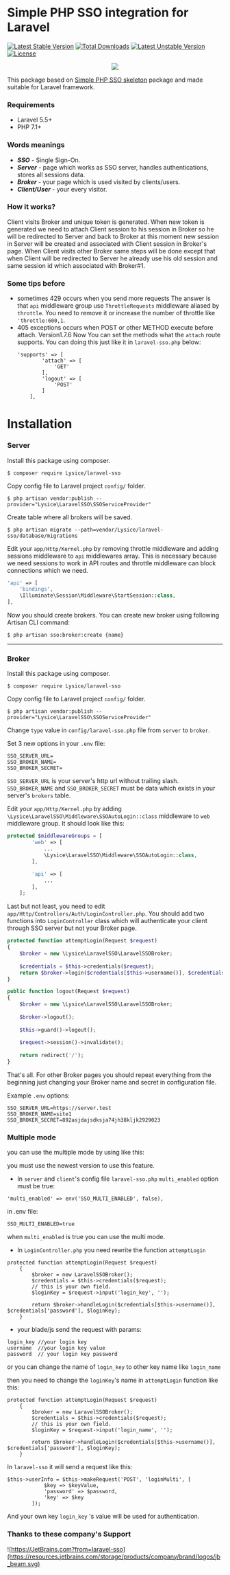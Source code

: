# Simple PHP SSO integration for Laravel

[![Latest Stable Version](https://poser.pugx.org/Lysice/laravel-sso/v/stable)](https://packagist.org/packages/Lysice/laravel-sso)
[![Total Downloads](https://poser.pugx.org/Lysice/laravel-sso/downloads)](https://packagist.org/packages/Lysice/laravel-sso)
[![Latest Unstable Version](https://poser.pugx.org/Lysice/laravel-sso/v/unstable)](https://packagist.org/packages/Lysice/laravel-sso)
[![License](https://poser.pugx.org/Lysice/laravel-sso/license)](https://packagist.org/packages/Lysice/laravel-sso)


<p align="center"><img src="https://laravel.com/assets/img/components/logo-laravel.svg"></p>


This package based on [Simple PHP SSO skeleton](https://github.com/Lysice/php-simple-sso) package and made suitable for Laravel framework.
### Requirements
* Laravel 5.5+
* PHP 7.1+

### Words meanings
* ***SSO*** - Single Sign-On.
* ***Server*** - page which works as SSO server, handles authentications, stores all sessions data.
* ***Broker*** - your page which is used visited by clients/users.
* ***Client/User*** - your every visitor.

### How it works?
Client visits Broker and unique token is generated. When new token is generated we need to attach Client session to his session in Broker so he will be redirected to Server and back to Broker at this moment new session in Server will be created and associated with Client session in Broker's page. When Client visits other Broker same steps will be done except that when Client will be redirected to Server he already use his old session and same session id which associated with Broker#1.

### Some tips before
- sometimes 429 occurs when you send more requests
  The answer is that `api` middleware group use `ThrottleRequests` middleware aliased by `throttle`. You need to remove it or increase the number of throttle like `'throttle:600,1`.
- 405 exceptions occurs when POST or other METHOD execute before attach.
  Version1.7.6 Now You can set the methods what the `attach` route supports. 
  You can doing this just like it in `laravel-sso.php` below:
  ```
  'supports' => [
          'attach' => [
              'GET'
          ],
          'logout' => [
              'POST'
          ]
      ],
  ```
  
# Installation
### Server
Install this package using composer.
```shell
$ composer require Lysice/laravel-sso
```


Copy config file to Laravel project `config/` folder.
```shell
$ php artisan vendor:publish --provider="Lysice\LaravelSSO\SSOServiceProvider"
```


Create table where all brokers will be saved.
```shell
$ php artisan migrate --path=vendor/Lysice/laravel-sso/database/migrations
```

Edit your `app/Http/Kernel.php` by removing throttle middleware and adding sessions middleware to `api` middlewares array.
This is necessary because we need sessions to work in API routes and throttle middleware can block connections which we need.

```php
'api' => [
    'bindings',
    \Illuminate\Session\Middleware\StartSession::class,
],
```


Now you should create brokers.
You can create new broker using following Artisan CLI command:
```shell
$ php artisan sso:broker:create {name}
```

----------

### Broker
Install this package using composer.
```shell
$ composer require Lysice/laravel-sso
```


Copy config file to Laravel project `config/` folder.
```shell
$ php artisan vendor:publish --provider="Lysice\LaravelSSO\SSOServiceProvider"
```


Change `type` value in `config/laravel-sso.php` file from `server`
 to `broker`.

 

Set 3 new options in your `.env` file:
```shell
SSO_SERVER_URL=
SSO_BROKER_NAME=
SSO_BROKER_SECRET=
```
`SSO_SERVER_URL` is your server's http url without trailing slash. `SSO_BROKER_NAME` and `SSO_BROKER_SECRET` must be data which exists in your server's `brokers` table.



Edit your `app/Http/Kernel.php` by adding `\Lysice\LaravelSSO\Middleware\SSOAutoLogin::class` middleware to `web` middleware group. It should look like this:
```php
protected $middlewareGroups = [
        'web' => [
            ...
            \Lysice\LaravelSSO\Middleware\SSOAutoLogin::class,
        ],

        'api' => [
            ...
        ],
    ];
```



Last but not least, you need to edit `app/Http/Controllers/Auth/LoginController.php`. You should add two functions into `LoginController` class which will authenticate your client through SSO server but not your Broker page.
```php
protected function attemptLogin(Request $request)
{
    $broker = new \Lysice\LaravelSSO\LaravelSSOBroker;
    
    $credentials = $this->credentials($request);
    return $broker->login($credentials[$this->username()], $credentials['password']);
}

public function logout(Request $request)
{
    $broker = new \Lysice\LaravelSSO\LaravelSSOBroker;
    
    $broker->logout();
    
    $this->guard()->logout();
    
    $request->session()->invalidate();
    
    return redirect('/');
}
```


That's all. For other Broker pages you should repeat everything from the beginning just changing your Broker name and secret in configuration file.




Example `.env` options:
```shell
SSO_SERVER_URL=https://server.test
SSO_BROKER_NAME=site1
SSO_BROKER_SECRET=892asjdajsdksja74jh38kljk2929023
```





### Multiple mode

you can use the multiple mode by using like this:  

you must use the newest version to use this feature.

- In `server` and `client`'s config file `laravel-sso.php`  `multi_enabled` option must be true:

```
'multi_enabled' => env('SSO_MULTI_ENABLED', false),
```

in .env file:

```
SSO_MULTI_ENABLED=true
```

when `multi_enabled` is true you can use the multi mode.



- In `LoginController.php` you need rewrite the function `attemptLogin`

```
protected function attemptLogin(Request $request)
    {
        $broker = new LaravelSSOBroker();
        $credentials = $this->credentials($request);
		// this is your own field.
        $loginKey = $request->input('login_key', '');

        return $broker->handleLogin($credentials[$this->username()], $credentials['password'], $loginKey);
    }
```

- your blade/js send the request with params:

```
login_key //your login key
username  //your login key value
password  // your login key password
```

or you can change the name of `login_key` to other key name like  `login_name`

 then you need to change the `loginKey`'s name in `attemptLogin` function like this:

```
protected function attemptLogin(Request $request)
    {
        $broker = new LaravelSSOBroker();
        $credentials = $this->credentials($request);
		// this is your own field. 
        $loginKey = $request->input('login_name', '');

        return $broker->handleLogin($credentials[$this->username()], $credentials['password'], $loginKey);
    }
```





In `laravel-sso` it will send a request like this:

```
$this->userInfo = $this->makeRequest('POST', 'loginMulti', [
            $key => $keyValue,
            'password' => $password,
            'key' => $key
        ]);
```

And your own key `login_key` 's value will be used for authentication.



### Thanks to these company's Support

![https://JetBrains.com?from=laravel-sso](https://resources.jetbrains.com/storage/products/company/brand/logos/jb_beam.svg)
